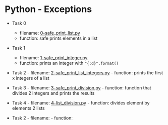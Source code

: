 # Python - Exceptions

- Task 0
	- filename: [0-safe_print_list.py](./0-safe_print_list.py) 
	- function: safe prints elements in a list 

- Task 1
	- filename: [1-safe_print_integer.py](./1-safe_print_integer.py)
	- function: prints an integer with `"{:d}".format()`

- Task 2
        - filename: [2-safe_print_list_integers.py](./2-safe_print_list_integers.py)
        - function: prints the first x integers of a list

- Task 3
        - filename: [3-safe_print_division.py](./3-safe_print_division.py)
        - function: function that divides 2 integers and prints the results
- Task 4
        - filename: [4-list_division.py](./4-list_division.py)
        - function: divides element by elements 2 lists

- Task 2
        - filename: []()
        - function: 
